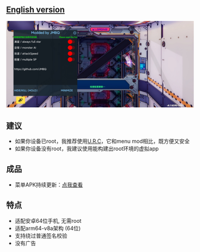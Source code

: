 ## [English version](README_EN.md)
![image](img/01.jpg)
  
## 建议
* 如果你设备已root，我推荐使用[U.R.C](https://github.com/JMBQ/URC)，它和menu mod相比，既方便又安全
* 如果你设备没有root，我建议使用能构建出root环境的虚拟app

## 成品
* 菜单APK持续更新：[点我查看](MENU_MOD_APK.md)
  
## 特点
* 适配安卓64位手机, 无需root
* 适配arm64-v8a架构 (64位)
* 支持绕过普通签名校验
* 没有广告
  
